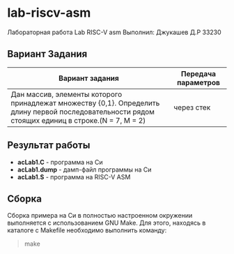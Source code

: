 # lab-riscv-asm
Лабораторная работа Lab RISC-V asm
Выполнил: Джукашев Д.Р З3230
## Вариант Задания
Вариант задания | Передача параметров
------------ | -------------
Дан массив, элементы которого принадлежат множеству {0,1}. Определить длину первой последовательности рядом стоящих единиц в строке.(N = 7, M = 2) | через стек
## Результат работы
* **acLab1.C** - программа на Си
* **acLab1.dump** - дамп-файл программы на Си
* **acLab1.S** - программа на RISC-V ASM

## Сборка
Сборка примера на Си в полностью настроенном окружении выполняется с использованием GNU Make. Для этого, находясь в каталоге с Makefile необходимо выполнить команду:
> make
